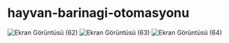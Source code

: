 # hayvan-barinagi-otomasyonu
![Ekran Görüntüsü (62)](https://user-images.githubusercontent.com/33496795/76159811-23ccb280-6135-11ea-8dfb-c86de6df2d85.png)
![Ekran Görüntüsü (63)](https://user-images.githubusercontent.com/33496795/76159818-3941dc80-6135-11ea-969d-09c7e824ebca.png)
![Ekran Görüntüsü (64)](https://user-images.githubusercontent.com/33496795/76159822-42cb4480-6135-11ea-9643-8a4bde868904.png)
